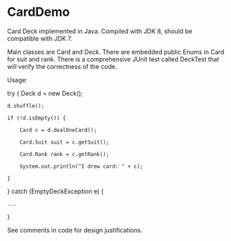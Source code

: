 # CardDemo
Card Deck implemented in Java.  Compiled with JDK 8, should be compatible with JDK 7.

Main classes are Card and Deck.  There are embedded public Enums in Card for suit and rank.  There is a comprehensive JUnit test called DeckTest that will verify the correctness of the code.

Usage:

try {
    Deck d = new Deck();

    d.shuffle();

    if (!d.isEmpty()) {

        Card c = d.dealOneCard();

        Card.Suit suit = c.getSuit();

        Card.Rank rank = c.getRank();

        System.out.println("I drew card: " + c);
    
    }

} catch (EmptyDeckException e) {

    ...

}


See comments in code for design justifications.
